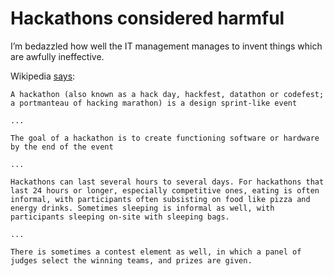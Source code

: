 # Hackathons considered harmful

I’m bedazzled how well the IT management manages to invent things which are awfully ineffective.

Wikipedia [says](https://en.wikipedia.org/wiki/Hackathon):

```
A hackathon (also known as a hack day, hackfest, datathon or codefest; a portmanteau of hacking marathon) is a design sprint-like event

...

The goal of a hackathon is to create functioning software or hardware by the end of the event

...

Hackathons can last several hours to several days. For hackathons that last 24 hours or longer, especially competitive ones, eating is often informal, with participants often subsisting on food like pizza and energy drinks. Sometimes sleeping is informal as well, with participants sleeping on-site with sleeping bags.

...

There is sometimes a contest element as well, in which a panel of judges select the winning teams, and prizes are given.

```

